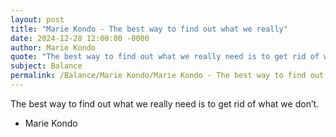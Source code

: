 ```yaml
---
layout: post
title: "Marie Kondo - The best way to find out what we really"
date: 2024-12-28 12:00:00 -0000
author: Marie Kondo
quote: "The best way to find out what we really need is to get rid of what we don’t."
subject: Balance
permalink: /Balance/Marie Kondo/Marie Kondo - The best way to find out what we really
---
```


The best way to find out what we really need is to get rid of what we don’t.

- Marie Kondo
